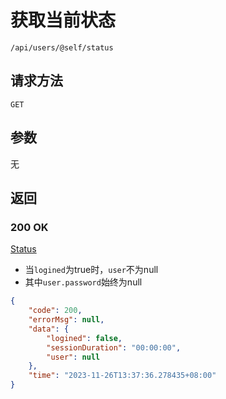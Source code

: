 # 获取当前状态

`/api/users/@self/status`

## 请求方法

`GET`

## 参数

无

## 返回

### 200 OK

[Status](../../struct/status)

- 当`logined`为true时，`user`不为null
- 其中`user.password`始终为null

```json
{
    "code": 200,
    "errorMsg": null,
    "data": {
        "logined": false,
        "sessionDuration": "00:00:00",
        "user": null
    },
    "time": "2023-11-26T13:37:36.278435+08:00"
}
```
